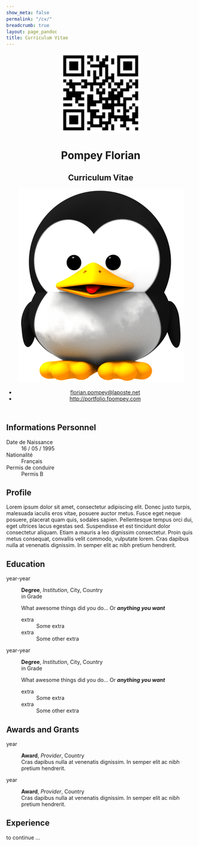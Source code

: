 ```yaml
---
show_meta: false
permalink: "/cv/"
breadcrumb: true
layout: page_pandoc
title: Curriculum Vitae
---
```

  <header itemscope itemtype="http://http://schema.org/Person" class="with-photo">
    <div id="title" class="qrcode">
            <img id="qrcode" src="../assets/img/images_pandoc/qrcode.png" />
            <h1 class="fullname">
        <span itemprop="givenName">Pompey</span>
        <span itemprop="familyName">Florian</span>
      </h1>
      <h2 class="title">Curriculum Vitae</h2>
    </div>
        <img src="../assets/img/images_pandoc/picture.png" />
        <ul class="details">
      <!-- phone -->
            <!-- mobile -->
            <!-- fax -->
            <!-- email -->
                        <li><a href="mailto:florian.pompey@laposte.net">florian.pompey@laposte.net</a></li>
                        <!-- homepage -->
            <li><a href="http://portfolio.fpompey.com" itemprop="url" title="homepage">http://portfolio.fpompey.com</a></li>
            <!--if(address)-->
            <!--endif-->
    </ul>
  </header>

  <section id="informations-personnel" class="level2">
  <h2>Informations Personnel</h2>
  <dl>
  <dt>Date de Naissance</dt>
  <dd>16 / 05 / 1995
  </dd>
  <dt>Nationalité</dt>
  <dd>Français
  </dd>
  <dt>Permis de conduire</dt>
  <dd>Permis B
  </dd>
  </dl>
  
  <section id="profile" class="level2">
  <h2>Profile</h2>
  <p>Lorem ipsum dolor sit amet, consectetur adipiscing elit. Donec justo turpis, malesuada iaculis eros vitae, posuere auctor metus. Fusce eget neque posuere, placerat quam quis, sodales sapien. Pellentesque tempus orci dui, eget ultrices lacus egestas sed. Suspendisse et est tincidunt dolor consectetur aliquam. Etiam a mauris a leo dignissim consectetur. Proin quis metus consequat, convallis velit commodo, vulputate lorem. Cras dapibus nulla at venenatis dignissim. In semper elit ac nibh pretium hendrerit.</p>
  </section>
  <section id="education" class="level2">
  <h2>Education</h2>
  <dl>
  <dt>year-year</dt>
  <dd><p><strong>Degree</strong>, <em>Institution</em>, City, Country<br /> in Grade</p>
  <p>What awesome things did you do… Or <strong><em>anything you want</em></strong></p>
  <dl>
  <dt>extra</dt>
  <dd>Some extra
  </dd>
  <dt>extra</dt>
  <dd>Some other extra
  </dd>
  </dl>
  </dd>
  <dt>year-year</dt>
  <dd><p><strong>Degree</strong>, <em>Institution</em>, City, Country<br /> in Grade</p>
  <p>What awesome things did you do… Or <strong><em>anything you want</em></strong></p>
  <dl>
  <dt>extra</dt>
  <dd>Some extra
  </dd>
  <dt>extra</dt>
  <dd>Some other extra
  </dd>
  </dl>
  </dd>
  </dl>
  </section>
  <section id="awards-and-grants" class="level2">
  <h2>Awards and Grants</h2>
  <dl>
  <dt>year</dt>
  <dd><p><strong>Award</strong>, <em>Provider</em>, Country<br />Cras dapibus nulla at venenatis dignissim. In semper elit ac nibh pretium hendrerit.</p>
  </dd>
  <dt>year</dt>
  <dd><p><strong>Award</strong>, <em>Provider</em>, Country<br />Cras dapibus nulla at venenatis dignissim. In semper elit ac nibh pretium hendrerit.</p>
  </dd>
  </dl>
  </section>
  <section id="experience" class="level2">
  <h2>Experience</h2>
  <p>to continue …</p>
  </section>

